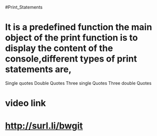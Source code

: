 #Print_Statements
# It is a predefined function the main object of the print function is to display the content of the console,different types of print statements are,
Single quotes
Double Quotes
Three single Quotes
Three double Quotes 


# video link
# http://surl.li/bwgit

